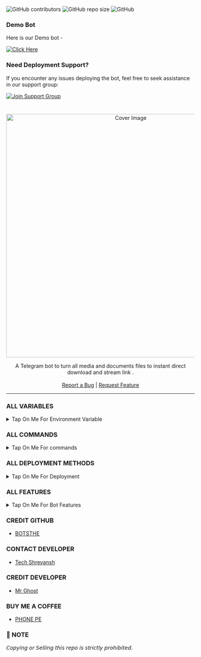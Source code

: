 ![GitHub contributors](https://img.shields.io/github/contributors/MrGhostsx/Micky-Streamer-Bot-2.0?style=flat&color=green)
![GitHub repo size](https://img.shields.io/github/repo-size/MrGhostsx/Micky-Streamer-Bot-2.0?color=green)
![GitHub](https://img.shields.io/github/license/MrGhostsx/Micky-Streamer-Bot-2.0?color=green)

### Demo Bot

Here is our Demo bot -

[![Click Here](https://img.shields.io/badge/Demo%20Bot-Click%20Here-blue?style=flat&logo=telegram&labelColor=white&link=https://t.me/MrGhostsx)](https://t.me/TempG_mailBot)

### Need Deployment Support?

If you encounter any issues deploying the bot, feel free to seek assistance in our support group:

[![Join Support Group](https://img.shields.io/badge/Join%20Support%20Group-Click%20Here-blue?style=flat&logo=telegram&labelColor=white&link=https://t.me/Tech_Shreyansh2)](https://t.me/Tech_Shreyansh2)

  <h1 align="center"></h1>
<p align="center"> 
  <img src="https://cdn.jsdelivr.net/gh/MrGhostsx/Resources@main/Images/screencapture-sporting-greer-ashiftechs-307532f6-koyeb-app-watch-17-2025-03-24-15_58_41.png" alt="Cover Image" width="650">
  </a>
 <p align="center">
    A Telegram bot to turn all media and documents files to instant direct download and stream link .
    <br />
   </strong></a>
    <br />
    <a href="https://t.me/Tech_Shreyansh2">Report a Bug</a>
    |
    <a href="https://t.me/Tech_Shreyansh2">Request Feature</a>
  </p>
<hr>

### ALL VARIABLES

<details><summary>Tap On Me For Environment Variable</summary>
  
<p>
<p>
  
* `BOT_TOKEN` - Get bot token from <a href="https://t.me/BotFather" target="/blank">Bot Father</a>
* `API_ID` - Get api id from <a href="https://my.telegram.org" target="/blank">Telegram Auth</a>
* `API_HASH` - Get api hash from <a href="https://my.telegram.org" target="/blank">Telegram Auth</a>
* `ADMINS` - Bot admin/owner user id Separate multiple Admins by space.
* `BOT_USERNAME` : Your Bot Username Without @
* `OWNER_USERNAME` : Your Username Without @
* `DATABASE_URI` - Mongo Database URL from <a href="https://cloud.mongodb.com" target="/blank">Mongo DB</a>
* `DATABASE_NAME` - Your database name from mongoDB. `(Optional)`
* `BIN_CHANNEL` : Create a new channel (private/public) and add that channel id in this field.
* `LOG_CHANNEL` :  A channel to log the activities of bot. Make sure bot is an admin in the channel.
* `AUTH_CHANNEL` - Your force sub channel with -100 `Optional`
* `FQDN` : Your Server App Link With https:// and in last make sure one / is given.
* `PORT` : The port that you want your webapp to be listened to. Defaults to `2626`
<kbd>Space</kbd>.

### COPY TO GROUP VAISHALIS

```
ADMINS=5977931010
API_HASH=812529f879f064369255d1
API_ID=21989588
AUTH_CHANNEL=-100
BIN_CHANNEL=-100
BOT_TOKEN=6723R5wuZD2SewKmu6vRtfc
BOT_USERNAME=AV_F2L_BOT
DATABASE_NAME=cluster0
DATABASE_URI=mongodan@cluster0.7nop1
FQDN=av-file-to-link-koyeb.app
LOG_CHANNEL=-100
OWNER_USERNAME=BOT_OWNER26
PORT=2626
```
</details>

### ALL COMMANDS

<details><summary>Tap On Me For commands</summary>

```
start - Check if the bot is running.
help - Check if the help
about - Check if the about 
ban - user ban [FOR ADMINS USE ONLY]
unban - user unban [FOR ADMINS USE ONLY]
users - Check bot users [FOR ADMINS USE ONLY]
broadcast - Message Broadcast command [FOR ADMINS USE ONLY]
restart - To restart the bot [FOR ADMINS USE ONLY]
```
</details>

### ALL DEPLOYMENT METHODS

<details><summary>Tap On Me For Deployment</summary>

### DEPLOY ON RENDER 

<p><br>
<a href="https://render.com/deploy?repo=https://github.com/MrGhostsx/Micky-Streamer-Bot-2.0">
<img src="https://render.com/images/deploy-to-render-button.svg" alt="DEPLOY ON RENDER">
</a></p>

### DEPLOY ON KOYRB

<p><br>                 
<a href="https://app.koyeb.com/deploy?type=git&repository=github.com/MrGhostsx/Micky-Streamer-Bot-2.0&branch=main&name=Micky-Streamer-Bot-2.0">
<img src="https://www.koyeb.com/static/images/deploy/button.svg" alt="DEPLOY ON KOYRB">
</a></p>

### DEPLOY ON HEROKU
<p><br>
<a href="https://heroku.com/deploy?template=https://github.com/MrGhostsx/Micky-Streamer-Bot-2.0">
<img src="https://www.herokucdn.com/deploy/button.svg" alt="DEPLOY ON HEROKU">
</a></p>
  
### DEPLOY ON VPS
```
git clone https://github.com/MrGhostsx/Micky-Streamer-Bot-2.0.git
# Install Packages
pip3 install -U -r requirements.txt
Edit info.py with variables as given below then run bot
python3 bot.py
```
</details>

### ALL FEATURES

<details><summary>Tap On Me For Bot Features</summary>


- Has a custom Start-up pic.
- Force subscribe available.
- Superfast download and stream links.
- No ads in generated links.
- Superfast interface.
- Along with the links you also get file information like name,size ,etc.
- Updates channel Support.
- Mongodb database support for broadcasting.
- User DC Check.
- All unwanted code removed.
- Fully modified repo
- Deploy To Koyeb + Heroku +etc...
- [Developer support](https://telegram.me/Tech_Shreyansh2) 24x7
- And many more... 

</details>

### CREDIT GITHUB 

- [BOTSTHE](https://github.com/MrGhostsx/Micky-Streamer-Bot-2.0.git)

### CONTACT DEVELOPER

- [Tech Shreyansh](https://telegram.me/Tech_Shreyansh)

### CREDIT DEVELOPER

- [Mr Ghost](https://telegram.me/MrGhostsx)

### BUY ME A COFFEE

- [PHONE PE](https://i.ibb.co/rRWynz30/Uploaded-6910445402.jpg)

### 📌 NOTE

𝘊𝘰𝘱𝘺𝘪𝘯𝘨 𝘰𝘳 𝘚𝘦𝘭𝘭𝘪𝘯𝘨 𝘵𝘩𝘪𝘴 𝘳𝘦𝘱𝘰 𝘪𝘴 𝘴𝘵𝘳𝘪𝘤𝘵𝘭𝘺 𝘱𝘳𝘰𝘩𝘪𝘣𝘪𝘵𝘦𝘥.</b>
